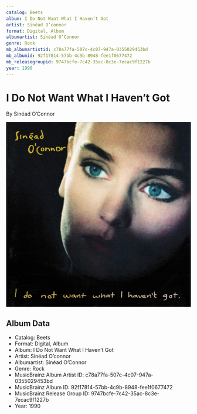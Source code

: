 ```yaml
---
catalog: Beets
album: I Do Not Want What I Haven’t Got
artist: Sinéad O’connor
format: Digital, Album
albumartist: Sinéad O’Connor
genre: Rock
mb_albumartistid: c78a77fa-507c-4c07-947a-0355029453bd
mb_albumid: 92f17814-57bb-4c9b-8948-fee1f0677472
mb_releasegroupid: 9747bcfe-7c42-35ac-8c3e-7ecac9f1227b
year: 1990
---
```


# I Do Not Want What I Haven’t Got

By Sinéad O’Connor

![](../../assets/beetscovers/Sinéad_O’connor-I_Do_Not_Want_What_I_Haven’t_Got.jpg)

## Album Data

- Catalog: Beets
- Format: Digital, Album
- Album: I Do Not Want What I Haven’t Got
- Artist: Sinéad O’connor
- Albumartist: Sinéad O’Connor
- Genre: Rock
- MusicBrainz Album Artist ID: c78a77fa-507c-4c07-947a-0355029453bd
- MusicBrainz Album ID: 92f17814-57bb-4c9b-8948-fee1f0677472
- MusicBrainz Release Group ID: 9747bcfe-7c42-35ac-8c3e-7ecac9f1227b
- Year: 1990

